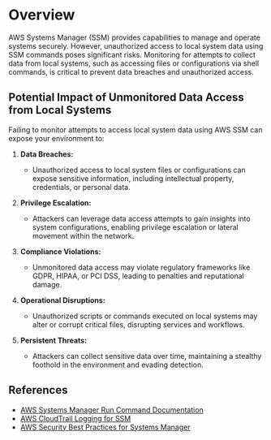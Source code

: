 # Overview

AWS Systems Manager (SSM) provides capabilities to manage and operate systems securely. However, unauthorized access to local system data using SSM commands poses significant risks. Monitoring for attempts to collect data from local systems, such as accessing files or configurations via shell commands, is critical to prevent data breaches and unauthorized access.

## Potential Impact of Unmonitored Data Access from Local Systems

Failing to monitor attempts to access local system data using AWS SSM can expose your environment to:

1. **Data Breaches:**  
   - Unauthorized access to local system files or configurations can expose sensitive information, including intellectual property, credentials, or personal data.

2. **Privilege Escalation:**  
   - Attackers can leverage data access attempts to gain insights into system configurations, enabling privilege escalation or lateral movement within the network.

3. **Compliance Violations:**  
   - Unmonitored data access may violate regulatory frameworks like GDPR, HIPAA, or PCI DSS, leading to penalties and reputational damage.

4. **Operational Disruptions:**  
   - Unauthorized scripts or commands executed on local systems may alter or corrupt critical files, disrupting services and workflows.

5. **Persistent Threats:**  
   - Attackers can collect sensitive data over time, maintaining a stealthy foothold in the environment and evading detection.

## References

- [AWS Systems Manager Run Command Documentation](https://docs.aws.amazon.com/systems-manager/latest/userguide/execute-remote-commands.html)
- [AWS CloudTrail Logging for SSM](https://docs.aws.amazon.com/systems-manager/latest/userguide/monitoring-cloudtrail.html)
- [AWS Security Best Practices for Systems Manager](https://docs.aws.amazon.com/systems-manager/latest/userguide/security-best-practices.html)
